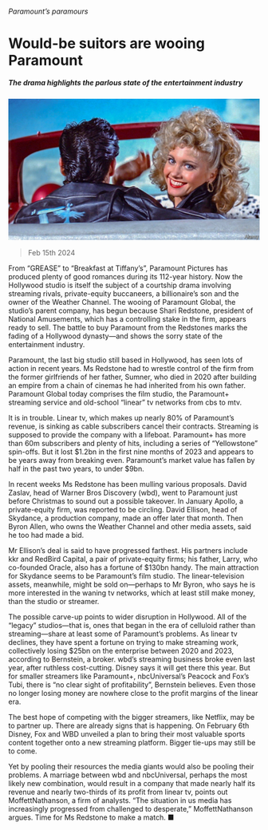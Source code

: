 ###### Paramount’s paramours

# Would-be suitors are wooing Paramount 

##### The drama highlights the parlous state of the entertainment industry 

![image](images/20240217_WBP501.jpg) 

> Feb 15th 2024 

From “GREASE” to “Breakfast at Tiffany’s”, Paramount Pictures has produced plenty of good romances during its 112-year history. Now the Hollywood studio is itself the subject of a courtship drama involving streaming rivals, private-equity buccaneers, a billionaire’s son and the owner of the Weather Channel. The wooing of Paramount Global, the studio’s parent company, has begun because Shari Redstone, president of National Amusements, which has a controlling stake in the firm, appears ready to sell. The battle to buy Paramount from the Redstones marks the fading of a Hollywood dynasty—and shows the sorry state of the entertainment industry.

Paramount, the last big studio still based in Hollywood, has seen lots of action in recent years. Ms Redstone had to wrestle control of the firm from the former girlfriends of her father, Sumner, who died in 2020 after building an empire from a chain of cinemas he had inherited from his own father. Paramount Global today comprises the film studio, the Paramount+ streaming service and old-school “linear” tv networks from cbs to mtv.

It is in trouble. Linear tv, which makes up nearly 80% of Paramount’s revenue, is sinking as cable subscribers cancel their contracts. Streaming is supposed to provide the company with a lifeboat. Paramount+ has more than 60m subscribers and plenty of hits, including a series of “Yellowstone” spin-offs. But it lost $1.2bn in the first nine months of 2023 and appears to be years away from breaking even. Paramount’s market value has fallen by half in the past two years, to under $9bn.

In recent weeks Ms Redstone has been mulling various proposals. David Zaslav, head of Warner Bros Discovery (wbd), went to Paramount just before Christmas to sound out a possible takeover. In January Apollo, a private-equity firm, was reported to be circling. David Ellison, head of Skydance, a production company, made an offer later that month. Then Byron Allen, who owns the Weather Channel and other media assets, said he too had made a bid.

Mr Ellison’s deal is said to have progressed farthest. His partners include kkr and RedBird Capital, a pair of private-equity firms; his father, Larry, who co-founded Oracle, also has a fortune of $130bn handy. The main attraction for Skydance seems to be Paramount’s film studio. The linear-television assets, meanwhile, might be sold on—perhaps to Mr Byron, who says he is more interested in the waning tv networks, which at least still make money, than the studio or streamer.

The possible carve-up points to wider disruption in Hollywood. All of the “legacy” studios—that is, ones that began in the era of celluloid rather than streaming—share at least some of Paramount’s problems. As linear tv declines, they have spent a fortune on trying to make streaming work, collectively losing $25bn on the enterprise between 2020 and 2023, according to Bernstein, a broker. wbd’s streaming business broke even last year, after ruthless cost-cutting. Disney says it will get there this year. But for smaller streamers like Paramount+, nbcUniversal’s Peacock and Fox’s Tubi, there is “no clear sight of profitability”, Bernstein believes. Even those no longer losing money are nowhere close to the profit margins of the linear era.

The best hope of competing with the bigger streamers, like Netflix, may be to partner up. There are already signs that is happening. On February 6th Disney, Fox and WBD unveiled a plan to bring their most valuable sports content together onto a new streaming platform. Bigger tie-ups may still be to come.

Yet by pooling their resources the media giants would also be pooling their problems. A marriage between wbd and nbcUniversal, perhaps the most likely new combination, would result in a company that made nearly half its revenue and nearly two-thirds of its profit from linear tv, points out MoffettNathanson, a firm of analysts. “The situation in us media has increasingly progressed from challenged to desperate,” MoffettNathanson argues. Time for Ms Redstone to make a match. ■


